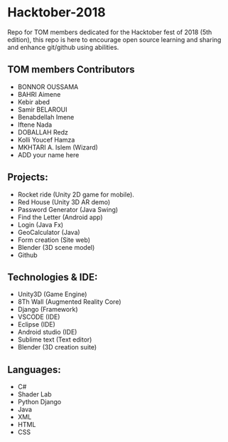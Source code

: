 # Hacktober-2018
Repo for TOM members dedicated for the Hacktober fest of 2018 (5th edition), this repo is here to encourage open source learning and sharing and enhance git/github using abilities.

## TOM members Contributors

* BONNOR OUSSAMA
* BAHRI Aimene
* Kebir abed
* Samir BELAROUI
* Benabdellah Imene
* Iftene Nada
* DOBALLAH Redz
* Kolli Youcef Hamza
* MKHTARI A. Islem (Wizard)
* ADD your name here

## Projects: 

* Rocket ride (Unity 2D game for mobile).
* Red House (Unity 3D AR demo)
* Password Generator (Java Swing)
* Find the Letter (Android app)
* Login (Java Fx)
* GeoCalculator (Java)
* Form creation (Site web)
* Blender (3D scene model)
* Github

## Technologies & IDE: 

* Unity3D (Game Engine)
* 8Th Wall (Augmented Reality Core)
* Django (Framework)
* VSCODE (IDE)
* Eclipse (IDE)
* Android studio (IDE)
* Sublime text (Text editor) 
* Blender (3D creation suite)

## Languages: 

* C#
* Shader Lab
* Python Django
* Java 
* XML 
* HTML
* CSS
